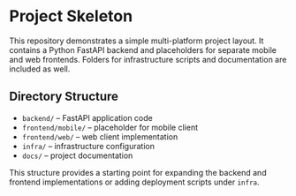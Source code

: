 # Project Skeleton

This repository demonstrates a simple multi-platform project layout. It contains a Python FastAPI backend and placeholders for separate mobile and web frontends. Folders for infrastructure scripts and documentation are included as well.

## Directory Structure

- `backend/` – FastAPI application code
- `frontend/mobile/` – placeholder for mobile client
- `frontend/web/` – web client implementation
- `infra/` – infrastructure configuration
- `docs/` – project documentation

This structure provides a starting point for expanding the backend and frontend implementations or adding deployment scripts under `infra`.

